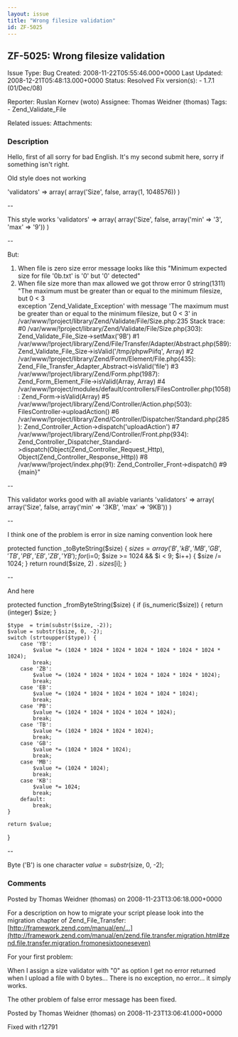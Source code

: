 ```yaml
---
layout: issue
title: "Wrong filesize validation"
id: ZF-5025
---
```


ZF-5025: Wrong filesize validation
----------------------------------

 Issue Type: Bug Created: 2008-11-22T05:55:46.000+0000 Last Updated: 2008-12-21T05:48:13.000+0000 Status: Resolved Fix version(s): - 1.7.1 (01/Dec/08)
 
 Reporter:  Ruslan Kornev (woto)  Assignee:  Thomas Weidner (thomas)  Tags: - Zend\_Validate\_File
 
 Related issues: 
 Attachments: 
### Description

Hello, first of all sorry for bad English. It's my second submit here, sorry if something isn't right.

Old style does not working

'validators' => array( array('Size', false, array(1, 1048576)) )

--

This style works 'validators' => array( array('Size', false, array('min' => '3', 'max' => '9')) )

--

But:

1. When file is zero size error message looks like this "Minimum expected size for file '0b.txt' is '0' but '0' detected"
2. When file size more than max allowed we got throw error 0 string(1311) "The maximum must be greater than or equal to the minimum filesize, but 0 < 3  
exception 'Zend\_Validate\_Exception' with message 'The maximum must be greater than or equal to the minimum filesize, but 0 < 3' in /var/www/!project/library/Zend/Validate/File/Size.php:235 Stack trace: #0 /var/www/!project/library/Zend/Validate/File/Size.php(303): Zend\_Validate\_File\_Size->setMax('9B') #1 /var/www/!project/library/Zend/File/Transfer/Adapter/Abstract.php(589): Zend\_Validate\_File\_Size->isValid('/tmp/phpwPiifq', Array) #2 /var/www/!project/library/Zend/Form/Element/File.php(435): Zend\_File\_Transfer\_Adapter\_Abstract->isValid('file') #3 /var/www/!project/library/Zend/Form.php(1987): Zend\_Form\_Element\_File->isValid(Array, Array) #4 /var/www/!project/modules/default/controllers/FilesController.php(1058): Zend\_Form->isValid(Array) #5 /var/www/!project/library/Zend/Controller/Action.php(503): FilesController->uploadAction() #6 /var/www/!project/library/Zend/Controller/Dispatcher/Standard.php(285): Zend\_Controller\_Action->dispatch('uploadAction') #7 /var/www/!project/library/Zend/Controller/Front.php(934): Zend\_Controller\_Dispatcher\_Standard->dispatch(Object(Zend\_Controller\_Request\_Http), Object(Zend\_Controller\_Response\_Http)) #8 /var/www/!project/index.php(91): Zend\_Controller\_Front->dispatch() #9 {main}"

--

This validator works good with all aviable variants 'validators' => array( array('Size', false, array('min' => '3KB', 'max' => '9KB')) )

--

I think one of the problem is error in size naming convention look here

protected function \_toByteString($size) { $sizes = array('B', 'kB', 'MB', 'GB', 'TB', 'PB', 'EB', 'ZB', 'YB'); for ($i=0; $size >= 1024 && $i < 9; $i++) { $size /= 1024; } return round($size, 2) . $sizes[$i]; }

--

And here

protected function \_fromByteString($size) { if (is\_numeric($size)) { return (integer) $size; }

 
    $type  = trim(substr($size, -2));
    $value = substr($size, 0, -2);
    switch (strtoupper($type)) {
        case 'YB':
            $value *= (1024 * 1024 * 1024 * 1024 * 1024 * 1024 * 1024 * 1024);
            break;
        case 'ZB':
            $value *= (1024 * 1024 * 1024 * 1024 * 1024 * 1024 * 1024);
            break;
        case 'EB':
            $value *= (1024 * 1024 * 1024 * 1024 * 1024 * 1024);
            break;
        case 'PB':
            $value *= (1024 * 1024 * 1024 * 1024 * 1024);
            break;
        case 'TB':
            $value *= (1024 * 1024 * 1024 * 1024);
            break;
        case 'GB':
            $value *= (1024 * 1024 * 1024);
            break;
        case 'MB':
            $value *= (1024 * 1024);
            break;
        case 'KB':
            $value *= 1024;
            break;
        default:
            break;
    }
    
    return $value;


}

--

Byte ('B') is one character $value = substr($size, 0, -2);

 

 

### Comments

Posted by Thomas Weidner (thomas) on 2008-11-23T13:06:18.000+0000

For a description on how to migrate your script please look into the migration chapter of Zend\_File\_Transfer: [http://framework.zend.com/manual/en/…](http://framework.zend.com/manual/en/zend.file.transfer.migration.html#zend.file.transfer.migration.fromonesixtooneseven)

For your first problem:

When I assign a size validator with "0" as option I get no error returned when I upload a file with 0 bytes... There is no exception, no error... it simply works.

The other problem of false error message has been fixed.

 

 

Posted by Thomas Weidner (thomas) on 2008-11-23T13:06:41.000+0000

Fixed with r12791

 

 